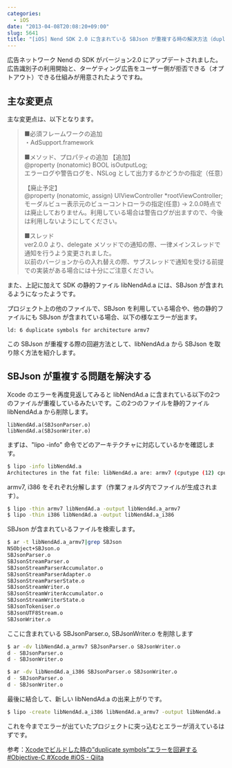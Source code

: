 ```yaml
---
categories:
  - iOS
date: "2013-04-08T20:08:20+09:00"
slug: 5641
title: "[iOS] Nend SDK 2.0 に含まれている SBJson が重複する時の解決方法（duplicate symbols エラーを回避する方法）"
---
```


広告ネットワーク Nend の SDK がバージョン2.0 にアップデートされました。広告識別子の利用開始と、ターゲティング広告をユーザー側が拒否できる（オプトアウト）できる仕組みが用意されたようですね。

## 主な変更点

主な変更点は、以下となります。

> ■必須フレームワークの追加  
> ・AdSupport.framework  
> 
> ■メソッド、プロパティの追加
> 【追加】  
> @property (nonatomic) BOOL isOutputLog;  
> エラーログや警告ログを、NSLog として出力するかどうかの指定（任意）
> 
> 【廃止予定】  
> @property (nonatomic, assign) UIViewController *rootViewController;  
> モーダルビュー表示元のビューコントローラの指定(任意)
> → 2.0.0時点では廃止しておりません。利用している場合は警告ログが出ますので、今後は利用しないようにしてください。
> 
> ■スレッド  
> ver2.0.0 より、delegate メソッドでの通知の際、一律メインスレッドで通知を行うよう変更されました。  
> 以前のバージョンからの入れ替えの際、サブスレッドで通知を受ける前提での実装がある場合には十分にご注意ください。

また、上記に加えて SDK の静的ファイル libNendAd.a には、SBJson が含まれるようになったようです。

プロジェクト上の他のファイルで、SBJson を利用している場合や、他の静的ファイルにも SBJson が含まれている場合、以下の様なエラーが出ます。

```
ld: 6 duplicate symbols for architecture armv7
```

この SBJson が重複する際の回避方法として、libNendAd.a から SBJson を取り除く方法を紹介します。

## SBJson が重複する問題を解決する

Xcode のエラーを再度見返してみると libNendAd.a に含まれている以下の2つのファイルが重複しているみたいです。この2つのファイルを静的ファイル libNendAd.a から削除します。

```
libNendAd.a(SBJsonParser.o)
libNendAd.a(SBJsonWriter.o)
```

まずは、"lipo -info" 命令でどのアーキテクチャに対応しているかを確認します。

```bash
$ lipo -info libNendAd.a
Architectures in the fat file: libNendAd.a are: armv7 (cputype (12) cpusubtype (11)) i386
```

armv7, i386 をそれぞれ分解します（作業フォルダ内でファイルが生成されます）。

```bash
$ lipo -thin armv7 libNendAd.a -output libNendAd.a_armv7
$ lipo -thin i386 libNendAd.a -output libNendAd.a_i386
```

SBJson が含まれているファイルを検索します。

```bash
$ ar -t libNendAd.a_armv7|grep SBJson
NSObject+SBJson.o
SBJsonParser.o
SBJsonStreamParser.o
SBJsonStreamParserAccumulator.o
SBJsonStreamParserAdapter.o
SBJsonStreamParserState.o
SBJsonStreamWriter.o
SBJsonStreamWriterAccumulator.o
SBJsonStreamWriterState.o
SBJsonTokeniser.o
SBJsonUTF8Stream.o
SBJsonWriter.o
```

ここに含まれている SBJsonParser.o, SBJsonWriter.o を削除します

```bash
$ ar -dv libNendAd.a_armv7 SBJsonParser.o SBJsonWriter.o
d - SBJsonParser.o
d - SBJsonWriter.o

$ ar -dv libNendAd.a_i386 SBJsonParser.o SBJsonWriter.o
d - SBJsonParser.o
d - SBJsonWriter.o
```

最後に結合して、新しい libNendAd.a の出来上がりです。

```bash
$ lipo -create libNendAd.a_i386 libNendAd.a_armv7 -output libNendAd.a
```

これを今までエラーが出ていたプロジェクトに突っ込むとエラーが消えているはずです。

参考：[Xcodeでビルドした時の”duplicate symbols”エラーを回避する #Objective-C #Xcode #iOS - Qiita](http://qiita.com/items/af7c88f2d16d97985387)
